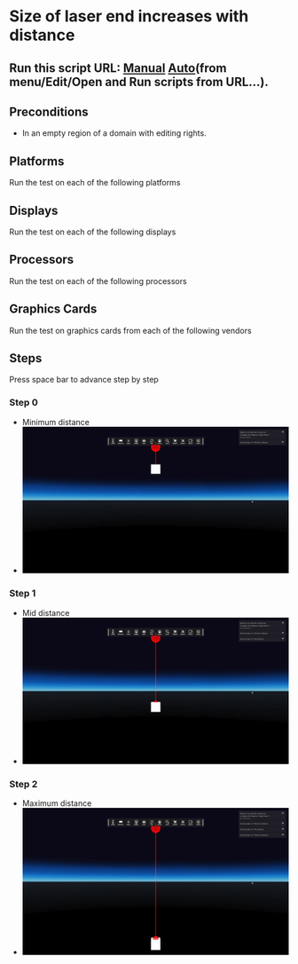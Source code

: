 # Size of laser end increases with distance
## Run this script URL: [Manual](./test.js?raw=true)   [Auto](./testAuto.js?raw=true)(from menu/Edit/Open and Run scripts from URL...).

## Preconditions
- In an empty region of a domain with editing rights.

## Platforms
Run the test on each of the following platforms
## Displays
Run the test on each of the following displays
## Processors
Run the test on each of the following processors
## Graphics Cards
Run the test on graphics cards from each of the following vendors
## Steps
Press space bar to advance step by step

### Step 0
- Minimum distance
- ![](./ExpectedImage_00000.png)
### Step 1
- Mid distance
- ![](./ExpectedImage_00001.png)
### Step 2
- Maximum distance
- ![](./ExpectedImage_00002.png)
